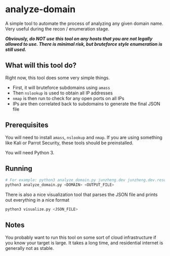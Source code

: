 # analyze-domain

A simple tool to automate the process of analyzing any given domain name. Very useful during the recon / enumeration stage.

**_Obviously, do NOT use this tool on any hosts that you are not legally allowed to use. There is minimal risk, but bruteforce style enumeration is still used._**

## What will this tool do?

Right now, this tool does some very simple things.

* First, it will bruteforce subdomains using `amass`
* Then `nslookup` is used to obtain all IP addresses
* `nmap` is then run to check for any open ports on all IPs
* IPs are then correlated back to subdomains to generate the final JSON file

## Prerequisites

You will need to install `amass`, `nslookup` and `nmap`. If you are using something like Kali or Parrot Security, these tools should be preinstalled.

You will need Python 3.

## Running

```bash
# For example: python3 analyze_domain.py junzheng.dev junzheng.dev.result.json
python3 analyze_domain.py <DOMAIN> <OUTPUT_FILE>
```

There is also a nice visualization tool that parses the JSON file and prints out everything in a nice format

```bash
python3 visualize.py <JSON_FILE>
```

## Notes

You probably want to run this tool on some sort of cloud infrastructure if you know your target is large. It takes a long time, and residential internet is generally not as stable.
